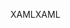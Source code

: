 <span data-ttu-id="d5b4b-101">XAML</span><span class="sxs-lookup"><span data-stu-id="d5b4b-101">XAML</span></span>